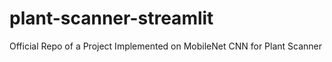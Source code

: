 # plant-scanner-streamlit
Official Repo of a Project Implemented on MobileNet CNN for Plant Scanner
